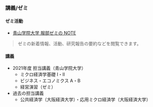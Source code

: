 ### 講義/ゼミ <i class="fas fa-seedling"></i>

#### <i class="fas fa-users"></i> ゼミ活動

- [青山学院大学 服部ゼミの NOTE ](https://www.google.com/url?q=https%3A%2F%2Fnote.com%2Fhattorizemi&sa=D&sntz=1&usg=AFQjCNFvEXo_HSMyF8uUvqxNBRiEVOlgow)

> ゼミの新着情報、活動、研究報告の要約などを閲覧できます。

#### <i class="fas fa-chalkboard-teacher"></i> 講義

- 2021年度 担当講義（青山学院大学）
  - ミクロ経済学基礎 I・II
  - ビジネス・エコノミクス A・B
  - 経営演習（ゼミ）
- 過去の担当講義
  - 公共経済学（大阪経済大学）・応用ミクロ経済学（大阪経済大学）
